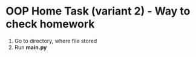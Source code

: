 # OOP Home Task (variant 2) - Way to check homework

1. Go to directory, where file stored
2. Run <b>main.py</b>
